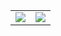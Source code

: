 <table>
<td>
  <a href="https://github.com/anuraghazra/github-readme-stats">
  	<img align="center" src="https://github-readme-stats.vercel.app/api?username=rafieltq&theme=tokyonight" />
	</a>
</td>
<td>
	<a href="https://github.com/anuraghazra/convoychat">
  	<img align="center" src="https://github-readme-stats.vercel.app/api/top-langs/?username=rafieltq&layout=compact&theme=tokyonight" />
	</a>
</td>

</table>
